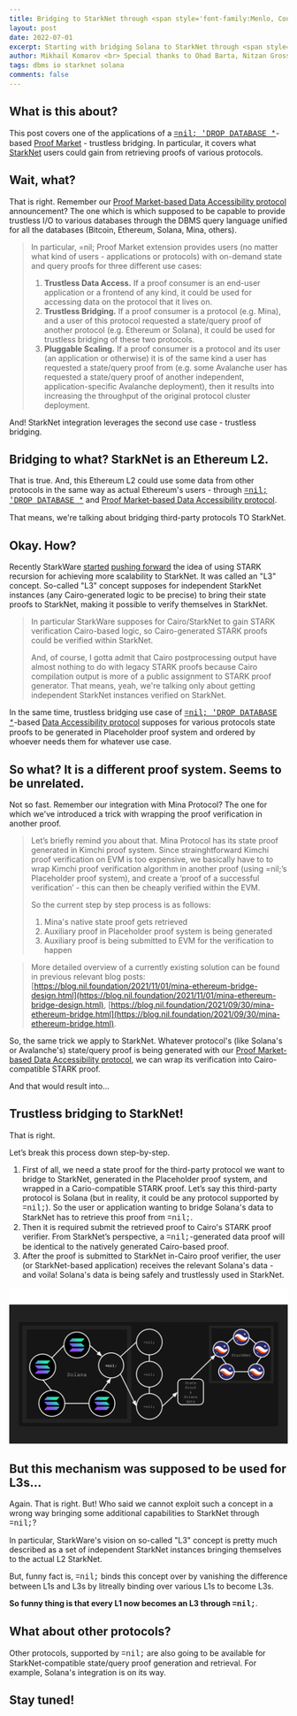 ```yaml
---
title: Bridging to StarkNet through <span style='font-family:Menlo, Courier, monospace'>=nil;</span>'s Proof Market.
layout: post
date: 2022-07-01
excerpt: Starting with bridging Solana to StarkNet through <span style='font-family:Menlo, Courier, monospace'>=nil;</span>.
author: Mikhail Komarov <br> Special thanks to Ohad Barta, Nitzan Grossman and StarkWare fellows in general for discussion, adjustments and comments.
tags: dbms io starknet solana
comments: false
---
```


## What is this about?

This post covers one of the applications of a 
[<span style='font-family:Menlo, Courier, monospace'>=nil; 'DROP DATABASE *</span>](https://blog.nil.foundation/2021/12/01/database-management-system.html)-based 
[Proof Market](https://blog.nil.foundation/2022/05/31/dbms-replication-protocol.html) - 
trustless bridging. In particular, it covers what [StarkNet](https://starknet.io) users 
could gain from retrieving proofs of various protocols.

## Wait, what?

That is right. Remember our [Proof Market-based Data Accessibility protocol](https://blog.nil.foundation/2022/05/31/dbms-replication-protocol.html) announcement? The one which is which supposed to be capable to provide 
trustless I/O to various databases through the DBMS query language unified for all 
the databases (Bitcoin, Ethereum, Solana, Mina, others).

> In particular, =nil; Proof Market extension provides users (no matter what kind of users - 
> applications or protocols) with on-demand state and query proofs for three different 
> use cases:
> 1. **Trustless Data Access.** If a proof consumer is an end-user application or 
>    a frontend of any kind, it could be used for accessing data on the protocol 
>    that it lives on.
> 2. **Trustless Bridging.** If a proof consumer is a protocol (e.g. Mina), and a 
>    user of this protocol requested a state/query proof of another protocol 
>    (e.g. Ethereum or Solana), it could be used for trustless bridging of these 
>    two protocols.
> 3. **Pluggable Scaling.** If a proof consumer is a protocol and its user (an 
>    application or otherwise) it is of the same kind a user has requested a 
>    state/query proof from (e.g. some Avalanche user has requested a state/query 
>    proof of another independent, application-specific Avalanche deployment), then 
>    it results into increasing the throughput of the original protocol cluster 
>    deployment.

And! StarkNet integration leverages the second use case - trustless bridging.

## Bridging to what? StarkNet is an Ethereum L2.

That is true. And, this Ethereum L2 could use some data from other protocols in
the same way as actual Ethereum's users - through 
[<span style='font-family:Menlo, Courier, monospace'>=nil; 'DROP DATABASE *</span>](https://blog.nil.foundation/2021/12/01/database-management-system.html) and [Proof Market-based Data Accessibility protocol](https://blog.nil.foundation/2022/05/31/dbms-replication-protocol.html).

That means, we're talking about bridging third-party protocols TO StarkNet.

## Okay. How?

Recently StarkWare [started](https://twitter.com/starkwareltd/status/1539632751527198720?s=21&t=jcrqC8Y1QqyQ91dFVbY0-w) 
[pushing forward](https://medium.com/starkware/fractal-scaling-from-l2-to-l3-7fe238ecfb4f) 
the idea of using STARK recursion for achieving more scalability to StarkNet. 
It was called an "L3" concept. So-called "L3" concept supposes for independent 
StarkNet instances (any Cairo-generated logic to be precise) to bring their state 
proofs to StarkNet, making it possible to verify themselves in StarkNet.

> In particular StarkWare supposes for Cairo/StarkNet to gain STARK
> verification Cairo-based logic, so Cairo-generated STARK proofs could be verified
> within StarkNet. 
>
> And, of course, I gotta admit that Cairo postprocessing output have almost 
> nothing to do with legacy STARK proofs because Cairo compilation output is
> more of a public assignment to STARK proof generator. That means, yeah, we're
> talking only about getting independent StarkNet instances verified on
> StarkNet.

In the same time, trustless bridging use case of 
[<span style='font-family:Menlo, Courier, monospace'>=nil; 'DROP DATABASE *</span>](https://blog.nil.foundation/2021/12/01/database-management-system.html)-based [Data Accessibility protocol](https://blog.nil.foundation/2022/05/31/dbms-replication-protocol.html) supposes for various protocols state proofs to be generated in Placeholder 
proof system and ordered by whoever needs them for whatever use case.

## So what? It is a different proof system. Seems to be unrelated.

Not so fast. Remember our integration with Mina Protocol? The one for which we've 
introduced a trick with wrapping the proof verification in another proof. 

> Let’s briefly remind you about that.
> Mina Protocol has its state proof generated in Kimchi proof system. 
> Since strainghtforward Kimchi proof verification on EVM is too expensive, 
> we basically have to to wrap Kimchi proof verification algorithm in another 
> proof (using =nil;’s Placeholder proof system), and create a ‘proof of a 
> successful verification’ - this can then be cheaply verified within the EVM.
>
> So the current step by step process is as follows:
> 1. Mina's native state proof gets retrieved
> 2. Auxiliary proof in Placeholder proof system is being generated
> 3. Auxiliary proof is being submitted to EVM for the verification to happen

> More detailed overview of a currently existing solution can be found in previous 
> relevant blog posts: [https://blog.nil.foundation/2021/11/01/mina-ethereum-bridge-design.html](https://blog.nil.foundation/2021/11/01/mina-ethereum-bridge-design.html), 
> [https://blog.nil.foundation/2021/09/30/mina-ethereum-bridge.html](https://blog.nil.foundation/2021/09/30/mina-ethereum-bridge.html).

So, the same trick we apply to StarkNet. Whatever protocol's (like Solana's or
Avalanche's) state/query proof is being generated with our [Proof Market-based Data Accessibility protocol](https://blog.nil.foundation/2022/05/31/dbms-replication-protocol.html), we can wrap its verification 
into Cairo-compatible STARK proof. 

And that would result into...

## Trustless bridging to StarkNet!

That is right.

Let’s break this process down step-by-step.

1. First of all, we need a state proof for the third-party protocol we want to 
   bridge to StarkNet, generated in the Placeholder proof system, and wrapped 
   in a Cario-compatible STARK proof. Let’s say this third-party protocol is Solana 
   (but in reality, it could be any protocol supported by <span style='font-family:Menlo, Courier, monospace'>=nil;</span>). 
   So the user or application wanting to bridge Solana's data to StarkNet has to 
   retrieve this proof from <span style='font-family:Menlo, Courier, monospace'>=nil;</span>.
2. Then it is required submit the retrieved proof to Cairo's STARK proof verifier. 
   From StarkNet’s perspective, a <span style='font-family:Menlo, Courier, monospace'>=nil;</span>-generated 
   data proof will be identical to the natively generated Cairo-based proof.
3. After the proof is submitted to StarkNet in-Cairo proof verifier, the user 
   (or StarkNet-based application) receives the relevant Solana's data - and 
   voila! Solana's data is being safely and trustlessly used in StarkNet.

![](/assets/images/2022-07-01-starknet-integration/сase1.png)

## But this mechanism was supposed to be used for L3s...

Again. That is right. But! Who said we cannot exploit such a concept in a wrong
way bringing some additional capabilities to StarkNet through <span style='font-family:Menlo, Courier, monospace'>=nil;</span>?

In particular, StarkWare's vision on so-called "L3" concept is pretty much
described as a set of independent StarkNet instances bringing themselves to the
actual L2 StarkNet.

But, funny fact is, <span style='font-family:Menlo, Courier, monospace'>=nil;</span> binds this concept over by vanishing the difference 
between L1s and L3s by litreally binding over various L1s to become L3s.

**So funny thing is that every L1 now becomes an L3 through <span style='font-family:Menlo, Courier, monospace'>=nil;</span>**.

## What about other protocols?

Other protocols, supported by <span style='font-family:Menlo, Courier, monospace'>=nil;</span> 
are also going to be available for StarkNet-compatible state/query proof generation 
and retrieval. For example, Solana's integration is on its way.

## Stay tuned!
